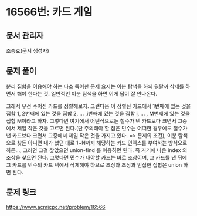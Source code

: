 # 16566번: 카드 게임

## 문서 관리자

조승효(문서 생성자)

## 문제 풀이

분리 집합을 이용해야 하는 다소 특이한 문제 요지는 이분 탐색을 하되 뭐랄까 삭제를 하면서 해야 한다는 것. 일반적인 이분 탐색을 하면 이게 답이 잘 안나온다.

그래서 우선 주어진 카드를 정렬해보자. 그런다음 이 정렬된 카드에서 1번째에 있는 것을 집합 1, 2번째에 있는 것을 집합 2, ... ,i번째에 있는 것을 집합 i, ... , M번째에 있는 것을 집합 M이라고 하자. 그렇다면 여기에서 어떤식으로든 철수가 낸 카드보다 크면서 그중에서 제일 작은 것을 고르면 된다.(단 주의해야 할 점은 민수는 어떠한 경우에도 철수가 낸 카드보다 크면서 그중에서 제일 작은 것을 가지고 있다. => 문제의 조건), 이분 탐색으로 찾든 아니면 내가 했던 대로 1~N까지 해당하는 카드 인덱스를 부여하는 방식으로 하든..., 그러면 그걸 찾았으면 union-find 를 이용하면 된다. 즉 거기에 나온 index 의 조상을 찾으면 된다. 그렇다면 민수가 내야할 카드는 바로 조상이며, 그 카드를 낸 뒤에 그 카드를 민수의 카드 덱에서 삭제해야 하므로 조상과 조상과 인접한 집합은 union 하면 된다.

## 문제 링크

https://www.acmicpc.net/problem/16566

